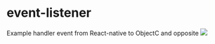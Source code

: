 # event-listener
Example handler event from React-native to ObjectC and opposite
![](http://i.giphy.com/l2SqinAwEBVck2X2E.gif)
